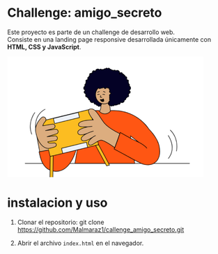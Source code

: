 # Challenge: amigo_secreto
Este proyecto es parte de un challenge de desarrollo web.  
Consiste en una landing page responsive desarrollada únicamente con **HTML, CSS y JavaScript**.

![Vista previa](challenge-amigo-secreto_esp-main/assets/amigo-secreto.png)


# instalacion y uso
1. Clonar el repositorio:
   git clone https://github.com/Malmaraz1/callenge_amigo_secreto.git

2. Abrir el archivo `index.html` en el navegador.
